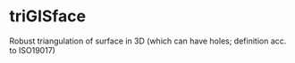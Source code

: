 triGISface
==========

Robust triangulation of surface in 3D (which can have holes; definition acc. to ISO19017)